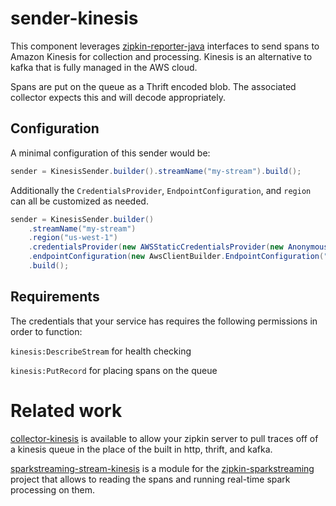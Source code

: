 # sender-kinesis

This component leverages [zipkin-reporter-java](https://github.com/openzipkin/zipkin-reporter-java)
interfaces to send spans to Amazon Kinesis for collection and processing. Kinesis is an alternative
to kafka that is fully managed in the AWS cloud.

Spans are put on the queue as a Thrift encoded blob. The associated collector expects this and will
decode appropriately.

## Configuration

A minimal configuration of this sender would be:

```java
sender = KinesisSender.builder().streamName("my-stream").build();
```

Additionally the `CredentialsProvider`, `EndpointConfiguration`, and `region` can all be customized as
needed.

```java
sender = KinesisSender.builder()
    .streamName("my-stream")
    .region("us-west-1")
    .credentialsProvider(new AWSStaticCredentialsProvider(new AnonymousAWSCredentials()))
    .endpointConfiguration(new AwsClientBuilder.EndpointConfiguration("http://localhost:8080/", "us-east-1"))
    .build();
```

## Requirements

The credentials that your service has requires the following permissions in order to function:

`kinesis:DescribeStream` for health checking

`kinesis:PutRecord` for placing spans on the queue

# Related work

[collector-kinesis](https://github.com/openzipkin/zipkin-aws/tree/master/collector-kinesis) is available
to allow your zipkin server to pull traces off of a kinesis queue in the place of the built in http,
thrift, and kafka.

[sparkstreaming-stream-kinesis](https://github.com/openzipkin/zipkin-aws/tree/master/sparkstreaming-stream-kinesis)
is a module for the [zipkin-sparkstreaming](https://github.com/openzipkin/zipkin-sparkstreaming)
project that allows to reading the spans and running real-time spark processing on them.